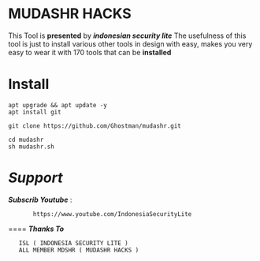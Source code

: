 # MUDASHR HACKS
 
This Tool is **presented** by ***indonesian security lite*** 
The usefulness of this tool is just to install various other tools
in design with easy, makes you very easy to wear it
with 170 tools that can be **installed**

Install
====

```
apt upgrade && apt update -y
apt install git

git clone https://github.com/Ghostman/mudashr.git

cd mudashr
sh mudashr.sh
```


 
*Support*
====
 ***Subscrib Youtube*** : 
           
           https://www.youtube.com/IndonesiaSecurityLite
 
====
 ***Thanks To***
	
	   ISL ( INDONESIA SECURITY LITE )
	   ALL MEMBER MDSHR ( MUDASHR HACKS )
